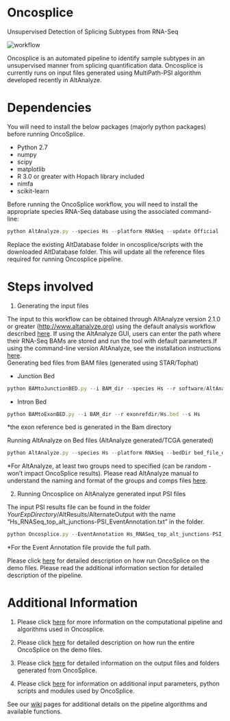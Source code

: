 # Oncosplice # 

Unsupervised Detection of Splicing Subtypes from RNA-Seq

![workflow](https://github.com/venkatmi/oncosplice/wiki/images/workflow.png)

Oncosplice is an automated pipeline to identify sample subtypes in an unsupervised manner from splicing quantification data. Oncosplice is currently runs on input files generated using MultiPath-PSI algorithm developed recently in AltAnalyze.

 # Dependencies # 

You will need to install the below packages (majorly python packages) before running OncoSplice.
  * Python 2.7
  * numpy
  * scipy
  * matplotlib
  * R 3.0 or greater with Hopach library included
  * nimfa
  * scikit-learn
  
Before running the OncoSplice workflow, you will need to install the appropriate species RNA-Seq database using the associated command-line:

```javascript
python AltAnalyze.py --species Hs --platform RNASeq --update Official --version EnsMart72
```

Replace the existing AltDatabase folder in oncosplice/scripts with the downloaded AltDatabase folder. This will update all the reference files required for running Oncosplice pipeline.

 # Steps involved # 
 
1. Generating the input files  

The input to this workflow can be obtained through AltAnalyze version 2.1.0 or greater (http://www.altanalyze.org) using the default analysis workflow described [here](http://altanalyze.readthedocs.io/en/latest/Algorithms/#multipath-psi-splicing-algorithm). If using the AltAnalyze GUI, users can enter the path where their RNA-Seq BAMs are stored and run the tool with default parameters.If using the command-line version AltAnalyze, see the installation instructions [here](https://github.com/nsalomonis/altanalyze/wiki/CommandLineMode).  
Generating bed files from BAM files (generated using STAR/Tophat)

- Junction Bed
```javascript
python BAMtoJunctionBED.py --i BAM_dir --species Hs --r software/AltAnalyze/AltDatabase/EnsMart72/ensembl/Hs/Hs_Ensembl_exon.txt
```

- Intron Bed
```javascript
python BAMtoExonBED.py --i BAM_dir --r exonrefdir/Hs.bed --s Hs
```
*the exon reference bed is generated in the Bam directory

Running AltAnalyze on Bed files (AltAnalyze generated/TCGA generated)
```javascript
python AltAnalyze.py --species Hs --platform RNASeq --bedDir bed_file_dir --output output_dir --groupdir /output_dir/ExpressionInput/groups_file.txt --compdir /output_dir/ExpressionInput/comps_file.txt --expname Exp_Name --runGOElite no
```
*For AltAnalyze, at least two groups need to specified (can be random - won’t impact OncoSplice results). Please read AltAnalyze manual to understand the naming and format of the groups and comps files [here](https://github.com/nsalomonis/altanalyze/wiki/ManualGroupsCompsCreation).


2. Running Oncosplice on AltAnalyze generated input PSI files  

The input PSI results file can be found in the folder *YourExpDirectory*/AltResults/AlternateOutput with the name “Hs_RNASeq_top_alt_junctions-PSI_EventAnnotation.txt” in the folder.

```javascript
python Oncosplice.py --EventAnnotation Hs_RNASeq_top_alt_junctions-PSI_EventAnnotation.txt"
```

*For the Event Annotation file provide the full path.

Please click [here](https://github.com/venkatmi/oncosplice/wiki/Demo-Example-with-scripts) for detailed description on how run OncoSplice on the demo files. Please read the additional information section for detailed description of the pipeline.

 # Additional Information # 

1. Please click [here](https://github.com/venkatmi/oncosplice/wiki/Feature-Selection-and-Sample-Subtype-Classification) for more information on the computational pipeline and algorithms used in Oncosplice. 

2. Please click [here](https://github.com/venkatmi/oncosplice/wiki/Demo-Example-with-scripts) for detailed description on how run the entire OncoSplice on the demo files.

3. Please click [here](https://github.com/venkatmi/oncosplice/wiki/Input-Output-Folder-Structure) for detailed information on the output files and folders generated from OncoSplice.

4. Please click [here](https://github.com/venkatmi/oncosplice/wiki/OncoSplice-Software-Functions-Description) for information on additional input parameters, python scripts and modules used by OncoSplice. 

See our [wiki](https://github.com/venkatmi/oncosplice/wiki) pages for additional details on the pipeline algorithms and available functions.


